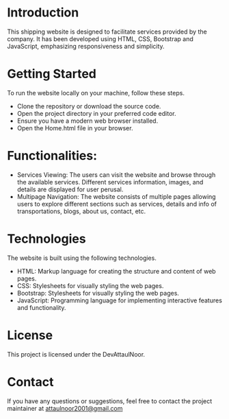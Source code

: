 # Introduction
This shipping website is designed to facilitate services provided by the company. It has been developed using HTML, CSS, Bootstrap and JavaScript, emphasizing responsiveness and simplicity.

# Getting Started
To run the website locally on your machine, follow these steps.
- Clone the repository or download the source code.
- Open the project directory in your preferred code editor.
- Ensure you have a modern web browser installed.
- Open the Home.html file in your browser.

# Functionalities:
- Services Viewing: The users can visit the website and browse through the available services. Different services information, images, and details are displayed for user perusal.
- Multipage Navigation: The website consists of multiple pages allowing users to explore different sections such as services, details and info of transportations, blogs, about us, contact, etc.

# Technologies
The website is built using the following technologies.
- HTML: Markup language for creating the structure and content of web pages.
- CSS: Stylesheets for visually styling the web pages.
- Bootstrap: Stylesheets for visually styling the web pages.
- JavaScript: Programming language for implementing interactive features and functionality.

# License
This project is licensed under the DevAttaulNoor.

# Contact
If you have any questions or suggestions, feel free to contact the project maintainer at attaulnoor2001@gmail.com
